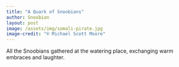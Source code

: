 ```yaml
---
title: "A Quark of Snoobians"
author: Snoobian
layout: post
image: /assets/img/somali-pirate.jpg
image-credit: "© Michael Scott Moore"
---
```


All the Snoobians gathered at the watering place, exchanging warm embraces and laughter.
